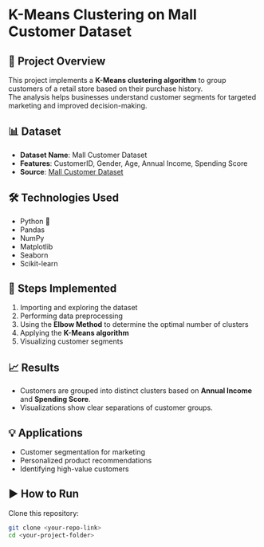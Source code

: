 # K-Means Clustering on Mall Customer Dataset

## 📌 Project Overview
This project implements a **K-Means clustering algorithm** to group customers of a retail store based on their purchase history.  
The analysis helps businesses understand customer segments for targeted marketing and improved decision-making.  

## 📊 Dataset
- **Dataset Name**: Mall Customer Dataset  
- **Features**: CustomerID, Gender, Age, Annual Income, Spending Score  
- **Source**: [Mall Customer Dataset](https://www.kaggle.com/vjchoudhary7/customer-segmentation-tutorial)

## 🛠️ Technologies Used
- Python 🐍
- Pandas  
- NumPy  
- Matplotlib  
- Seaborn  
- Scikit-learn  

## 🚀 Steps Implemented
1. Importing and exploring the dataset  
2. Performing data preprocessing  
3. Using the **Elbow Method** to determine the optimal number of clusters  
4. Applying the **K-Means algorithm**  
5. Visualizing customer segments  

## 📈 Results
- Customers are grouped into distinct clusters based on **Annual Income** and **Spending Score**.  
- Visualizations show clear separations of customer groups.  

## 💡 Applications
- Customer segmentation for marketing  
- Personalized product recommendations  
- Identifying high-value customers  

## ▶️ How to Run
Clone this repository:
```bash
git clone <your-repo-link>
cd <your-project-folder>

